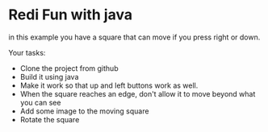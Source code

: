 # Redi Fun with java
in this example you have a square that can move if you press right or down.

Your tasks:
- Clone the project from github
- Build it using java
- Make it work so that up and left buttons work as well.
- When the square reaches an edge, don't allow it to move beyond what you can see
- Add some image to the moving square
- Rotate the square